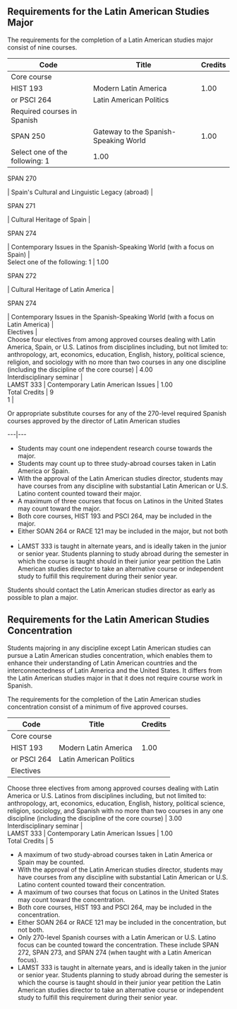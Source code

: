 ##  Requirements for the Latin American Studies Major

The requirements for the completion of a Latin American studies major consist
of nine courses.

Code  |  Title  |  Credits  
---|---|---  
Core course  |  
HIST 193  |  Modern Latin America  |  1.00  
or PSCI 264  |  Latin American Politics  
Required courses in Spanish  |  
SPAN 250  |  Gateway to the Spanish-Speaking World  |  1.00  
Select one of the following:  1  |  1.00  
  
SPAN 270

|  Spain's Cultural and Linguistic Legacy (abroad)  |  
  
SPAN 271

|  Cultural Heritage of Spain  |  
  
SPAN 274

|  Contemporary Issues in the Spanish-Speaking World (with a focus on Spain)
|  
Select one of the following:  1  |  1.00  
  
SPAN 272

|  Cultural Heritage of Latin America  |  
  
SPAN 274

|  Contemporary Issues in the Spanish-Speaking World (with a focus on Latin
America)  |  
Electives  |  
Choose four electives from among approved courses dealing with Latin America,
Spain, or U.S. Latinos from disciplines including, but not limited to:
anthropology, art, economics, education, English, history, political science,
religion, and sociology with no more than two courses in any one discipline
(including the discipline of the core course)  |  4.00  
Interdisciplinary seminar  |  
LAMST 333  |  Contemporary Latin American Issues  |  1.00  
Total Credits  |  9  
1  |

Or appropriate substitute courses for any of the 270-level required Spanish
courses approved by the director of Latin American studies  
  
---|---  
  
  * Students may count one independent research course towards the major. 
  * Students may count up to three study-abroad courses taken in Latin America or Spain. 
  * With the approval of the Latin American studies director, students may have courses from any discipline with substantial Latin American or U.S. Latino content counted toward their major. 
  * A maximum of three courses that focus on Latinos in the United States may count toward the major. 
  * Both core courses, HIST 193 and PSCI 264, may be included in the major. 
  * Either SOAN 264 or RACE 121 may be included in the major, but not both . 
  * LAMST 333 is taught in alternate years, and is ideally taken in the junior or senior year. Students planning to study abroad during the semester in which the course is taught should in their junior year petition the Latin American studies director to take an alternative course or independent study to fulfill this requirement during their senior year. 

Students should contact the Latin American studies director as early as
possible to plan a major.

##  Requirements for the Latin American Studies Concentration

Students majoring in any discipline except Latin American studies can pursue a
Latin American studies concentration, which enables them to enhance their
understanding of Latin American countries and the interconnectedness of Latin
America and the United States. It differs from the Latin American studies
major in that it does not require course work in Spanish.

The requirements for the completion of the Latin American studies
concentration consist of a minimum of five approved courses.

Code  |  Title  |  Credits  
---|---|---  
Core course  |  
HIST 193  |  Modern Latin America  |  1.00  
or PSCI 264  |  Latin American Politics  
Electives  |  
Choose three electives from among approved courses dealing with Latin America
or U.S. Latinos from disciplines including, but not limited to: anthropology,
art, economics, education, English, history, political science, religion,
sociology, and Spanish with no more than two courses in any one discipline
(including the discipline of the core course)  |  3.00  
Interdisciplinary seminar  |  
LAMST 333  |  Contemporary Latin American Issues  |  1.00  
Total Credits  |  5  
  
  * A maximum of two study-abroad courses taken in Latin America or Spain may be counted. 
  * With the approval of the Latin American studies director, students may have courses from any discipline with substantial Latin American or U.S. Latino content counted toward their concentration. 
  * A maximum of two courses that focus on Latinos in the United States may count toward the concentration. 
  * Both core courses, HIST 193 and PSCI 264, may be included in the concentration. 
  * Either SOAN 264 or RACE 121 may be included in the concentration, but not both. 
  * Only 270-level Spanish courses with a Latin American or U.S. Latino focus can be counted toward the concentration. These include SPAN 272, SPAN 273, and SPAN 274 (when taught with a Latin American focus). 
  * LAMST 333 is taught in alternate years, and is ideally taken in the junior or senior year. Students planning to study abroad during the semester is which the course is taught should in their junior year petition the Latin American studies director to take an alternative course or independent study to fulfill this requirement during their senior year. 

